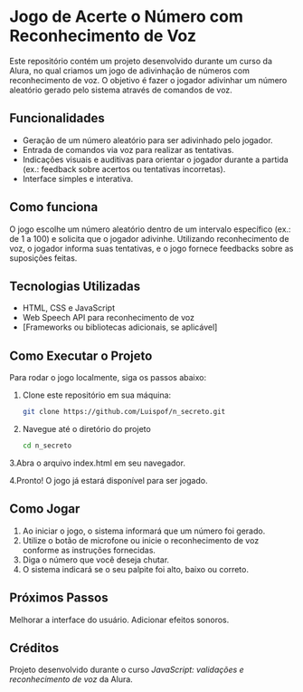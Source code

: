 # Jogo de Acerte o Número com Reconhecimento de Voz

Este repositório contém um projeto desenvolvido durante um curso da Alura, no qual criamos um jogo de adivinhação de números com reconhecimento de voz. O objetivo é fazer o jogador adivinhar um número aleatório gerado pelo sistema através de comandos de voz.

## Funcionalidades

- Geração de um número aleatório para ser adivinhado pelo jogador.
- Entrada de comandos via voz para realizar as tentativas.
- Indicações visuais e auditivas para orientar o jogador durante a partida (ex.: feedback sobre acertos ou tentativas incorretas).
- Interface simples e interativa.

## Como funciona

O jogo escolhe um número aleatório dentro de um intervalo específico (ex.: de 1 a 100) e solicita que o jogador adivinhe. Utilizando reconhecimento de voz, o jogador informa suas tentativas, e o jogo fornece feedbacks sobre as suposições feitas.

## Tecnologias Utilizadas

- HTML, CSS e JavaScript
- Web Speech API para reconhecimento de voz
- [Frameworks ou bibliotecas adicionais, se aplicável]

## Como Executar o Projeto

Para rodar o jogo localmente, siga os passos abaixo:

1. Clone este repositório em sua máquina:

   ```bash
   git clone https://github.com/Luispof/n_secreto.git

2. Navegue até o diretório do projeto

   ```bash
   cd n_secreto

3.Abra o arquivo index.html em seu navegador.

4.Pronto! O jogo já estará disponível para ser jogado.

## Como Jogar
1. Ao iniciar o jogo, o sistema informará que um número foi gerado.
2. Utilize o botão de microfone ou inicie o reconhecimento de voz conforme as instruções fornecidas.
3. Diga o número que você deseja chutar.
4. O sistema indicará se o seu palpite foi alto, baixo ou correto.

   
## Próximos Passos
 Melhorar a interface do usuário.
 Adicionar efeitos sonoros.

## Créditos

Projeto desenvolvido durante o curso *JavaScript: validações e reconhecimento de voz* da Alura.
